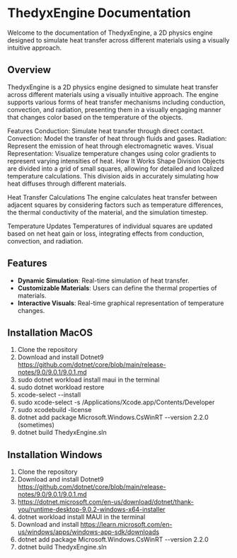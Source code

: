 # ThedyxEngine Documentation

Welcome to the documentation of ThedyxEngine, a 2D physics engine designed to simulate heat transfer across different materials using a visually intuitive approach.

## Overview

ThedyxEngine is a 2D physics engine designed to simulate heat transfer across different materials using a visually intuitive approach. 
The engine supports various forms of heat transfer mechanisms including conduction, convection, and radiation, 
presenting them in a visually engaging manner that changes color based on the temperature of the objects.

Features
Conduction: Simulate heat transfer through direct contact.
Convection: Model the transfer of heat through fluids and gases.
Radiation: Represent the emission of heat through electromagnetic waves.
Visual Representation: Visualize temperature changes using color gradients to represent varying intensities of heat.
How It Works
Shape Division
Objects are divided into a grid of small squares, allowing for detailed and localized temperature calculations. 
This division aids in accurately simulating how heat diffuses through different materials.

Heat Transfer Calculations
The engine calculates heat transfer between adjacent squares by considering factors such as temperature differences, 
the thermal conductivity of the material, and the simulation timestep.

Temperature Updates
Temperatures of individual squares are updated based on net heat gain or loss, integrating effects from conduction, convection, and radiation.

## Features

- **Dynamic Simulation**: Real-time simulation of heat transfer.
- **Customizable Materials**: Users can define the thermal properties of materials.
- **Interactive Visuals**: Real-time graphical representation of temperature changes.


## Installation MacOS
1) Clone the repository
2) Download and install Dotnet9 https://github.com/dotnet/core/blob/main/release-notes/9.0/9.0.1/9.0.1.md
3) sudo dotnet workload install maui in the terminal
4) sudo dotnet workload restore
5) xcode-select --install
6) sudo xcode-select -s /Applications/Xcode.app/Contents/Developer
7) sudo xcodebuild -license
8) dotnet add package Microsoft.Windows.CsWinRT --version 2.2.0 (sometimes)
9) dotnet build ThedyxEngine.sln

## Installation Windows
1) Clone the repository
2) Download and install Dotnet9 https://github.com/dotnet/core/blob/main/release-notes/9.0/9.0.1/9.0.1.md
3) https://dotnet.microsoft.com/en-us/download/dotnet/thank-you/runtime-desktop-9.0.2-windows-x64-installer
4) dotnet workload install MAUI in the terminal
5) Download and install https://learn.microsoft.com/en-us/windows/apps/windows-app-sdk/downloads
6) dotnet add package Microsoft.Windows.CsWinRT --version 2.2.0
7) dotnet build ThedyxEngine.sln
